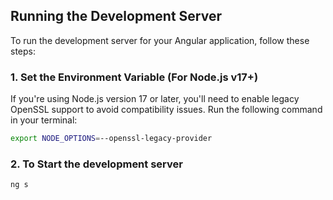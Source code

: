 ## Running the Development Server

To run the development server for your Angular application, follow these steps:

### 1. Set the Environment Variable (For Node.js v17+)

If you're using Node.js version 17 or later, you'll need to enable legacy OpenSSL support to avoid compatibility issues. Run the following command in your terminal:

```bash
export NODE_OPTIONS=--openssl-legacy-provider
```


### 2. To Start the development server 
```bash
ng s
